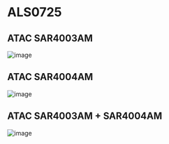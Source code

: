 # ALS0725

## ATAC SAR4003AM 

![image](https://github.com/user-attachments/assets/c710953e-f620-40a7-8606-751cb610c450)



##  ATAC SAR4004AM 

![image](https://github.com/user-attachments/assets/f31526f4-b956-4f57-90fc-001411ddeef4)


##  ATAC SAR4003AM + SAR4004AM 

![image](https://github.com/user-attachments/assets/8f7b8d4a-2886-49c5-82b8-530516b10546)
